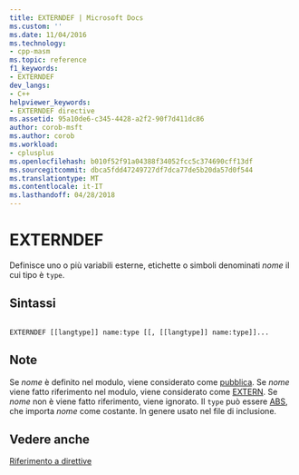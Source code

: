 ```yaml
---
title: EXTERNDEF | Microsoft Docs
ms.custom: ''
ms.date: 11/04/2016
ms.technology:
- cpp-masm
ms.topic: reference
f1_keywords:
- EXTERNDEF
dev_langs:
- C++
helpviewer_keywords:
- EXTERNDEF directive
ms.assetid: 95a10de6-c345-4428-a2f2-90f7d411dc86
author: corob-msft
ms.author: corob
ms.workload:
- cplusplus
ms.openlocfilehash: b010f52f91a04388f34052fcc5c374690cff13df
ms.sourcegitcommit: dbca5fdd47249727df7dca77de5b20da57d0f544
ms.translationtype: MT
ms.contentlocale: it-IT
ms.lasthandoff: 04/28/2018
---
```

# <a name="externdef"></a>EXTERNDEF
Definisce uno o più variabili esterne, etichette o simboli denominati *nome* il cui tipo è `type`.  
  
## <a name="syntax"></a>Sintassi  
  
```  
  
EXTERNDEF [[langtype]] name:type [[, [[langtype]] name:type]]...  
```  
  
## <a name="remarks"></a>Note  
 Se *nome* è definito nel modulo, viene considerato come [pubblica](../../assembler/masm/public-masm.md). Se *nome* viene fatto riferimento nel modulo, viene considerato come [EXTERN](../../assembler/masm/extern-masm.md). Se *nome* non è viene fatto riferimento, viene ignorato. Il `type` può essere [ABS](../../assembler/masm/operator-abs.md), che importa *nome* come costante. In genere usato nel file di inclusione.  
  
## <a name="see-also"></a>Vedere anche  
 [Riferimento a direttive](../../assembler/masm/directives-reference.md)